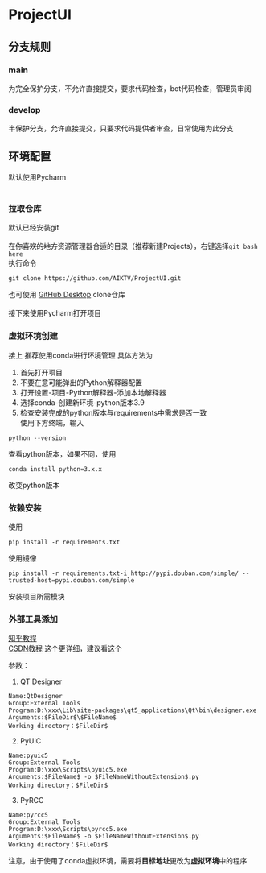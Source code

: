 # ProjectUI

## 分支规则
### main
为完全保护分支，不允许直接提交，要求代码检查，bot代码检查，管理员审阅
### develop
半保护分支，允许直接提交，只要求代码提供者审查，日常使用为此分支

## 环境配置
默认使用Pycharm
</br></br>

### 拉取仓库
默认已经安装git
</br></br>在~~你喜欢的地方~~资源管理器合适的目录（推荐新建Projects），右键选择```git bash here```  
执行命令</br>
```shell
git clone https://github.com/AIKTV/ProjectUI.git
```
也可使用 [GitHub Desktop](https://desktop.github.com "这是官网页面") clone仓库
</br></br>接下来使用Pycharm打开项目

### 虚拟环境创建
接上
推荐使用conda进行环境管理
具体方法为
1. 首先打开项目
2. 不要在意可能弹出的Python解释器配置
3. 打开设置-项目-Python解释器-添加本地解释器
4. 选择conda-创建新环境-python版本3.9
5. 检查安装完成的python版本与requirements中需求是否一致
</br>使用下方终端，输入
```shell
python --version
```
查看python版本，如果不同，使用
```shell
conda install python=3.x.x
```
改变python版本

### 依赖安装
使用
```shell
pip install -r requirements.txt
```
使用镜像
```shell
pip install -r requirements.txt-i http://pypi.douban.com/simple/ --trusted-host=pypi.douban.com/simple
```

安装项目所需模块

### 外部工具添加

[知乎教程](https://zhuanlan.zhihu.com/p/166086095)  
[CSDN教程](https://blog.csdn.net/Pan_peter/article/details/130606896) 这个更详细，建议看这个</br>

参数：
1. QT Designer  
```
Name:QtDesigner
Group:External Tools
Program:D:\xxx\Lib\site-packages\qt5_applications\Qt\bin\designer.exe
Arguments:$FileDir$\$FileName$ 
Working directory：$FileDir$
```
2. PyUIC  
```
Name:pyuic5
Group:External Tools
Program:D:\xxx\Scripts\pyuic5.exe
Arguments:$FileName$ -o $FileNameWithoutExtension$.py
Working directory：$FileDir$
```
3. PyRCC  
```
Name:pyrcc5
Group:External Tools
Program:D:\xxx\Scripts\pyrcc5.exe
Arguments:$FileName$ -o $FileNameWithoutExtension$.py
Working directory：$FileDir$
```

注意，由于使用了conda虚拟环境，需要将**目标地址**更改为**虚拟环境**中的程序
